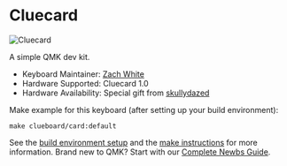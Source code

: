 # Cluecard

![Cluecard](https://i.imgur.com/dTu0Pzx.jpg)

A simple QMK dev kit.

* Keyboard Maintainer: [Zach White](https://github.com/skullydazed)
* Hardware Supported: Cluecard 1.0
* Hardware Availability: Special gift from [skullydazed](https://github.com/skullydazed)

Make example for this keyboard (after setting up your build environment):

    make clueboard/card:default

See the [build environment setup](https://docs.qmk.fm/#/getting_started_build_tools) and the [make instructions](https://docs.qmk.fm/#/getting_started_make_guide) for more information. Brand new to QMK? Start with our [Complete Newbs Guide](https://docs.qmk.fm/#/newbs).
